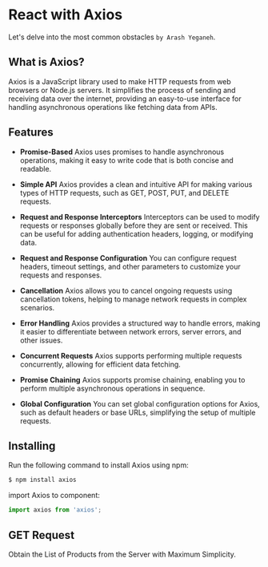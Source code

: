 # React with Axios

Let's delve into the most common obstacles `by Arash Yeganeh`.

## What is Axios?

Axios is a JavaScript library used to make HTTP requests from web browsers or Node.js servers. It simplifies the process of sending and receiving data over the internet, providing an easy-to-use interface for handling asynchronous operations like fetching data from APIs.

## Features

* **Promise-Based**
  Axios uses promises to handle asynchronous operations, making it easy to write code that is both concise and readable.

* **Simple API**
  Axios provides a clean and intuitive API for making various types of HTTP requests, such as GET, POST, PUT, and DELETE requests.

* **Request and Response Interceptors**
  Interceptors can be used to modify requests or responses globally before they are sent or received. This can be useful for adding authentication headers, logging, or modifying data.

* **Request and Response Configuration**
  You can configure request headers, timeout settings, and other parameters to customize your requests and responses.

* **Cancellation**
  Axios allows you to cancel ongoing requests using cancellation tokens, helping to manage network requests in complex scenarios.

* **Error Handling**
  Axios provides a structured way to handle errors, making it easier to differentiate between network errors, server errors, and other issues.

* **Concurrent Requests**
  Axios supports performing multiple requests concurrently, allowing for efficient data fetching.

* **Promise Chaining**
  Axios supports promise chaining, enabling you to perform multiple asynchronous operations in sequence.

* **Global Configuration**
  You can set global configuration options for Axios, such as default headers or base URLs, simplifying the setup of multiple requests.

## Installing

Run the following command to install Axios using npm:

```bash
$ npm install axios
```

import Axios to component:

```javascript
import axios from 'axios';
```

## GET Request

Obtain the List of Products from the Server with Maximum Simplicity.
